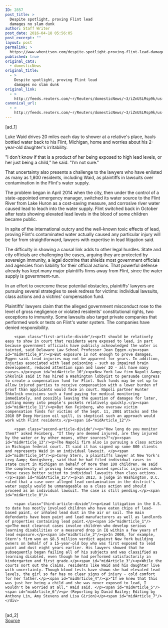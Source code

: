 ```yaml
---
ID: 2857
post_title: >
  Despite spotlight, proving Flint lead
  damages no slam dunk
author: Staff Writer
post_date: 2016-04-18 05:56:05
post_excerpt: ""
layout: post
permalink: >
  https://www.whenitson.com/despite-spotlight-proving-flint-lead-damages-no-slam-dunk/
published: true
original_cats:
  - domesticNews
original_title:
  - >
    Despite spotlight, proving Flint lead
    damages no slam dunk
original_link:
  - >
    http://feeds.reuters.com/~r/Reuters/domesticNews/~3/iZnUSLMsp9k/us-michigan-water-lawsuits-idUSKCN0XF0CS
canonical_url:
  - >
    http://feeds.reuters.com/~r/Reuters/domesticNews/~3/iZnUSLMsp9k/us-michigan-water-lawsuits-idUSKCN0XF0CS
---
```

 [ad_1]
<br><div id="articleText">
<span id="midArticle_start"/>

<span id="midArticle_0"/><span class="focusParagraph" readability="6"><p><span class="articleLocatio&lt;/span&gt;n">Luke Waid drives 20 miles each day to shower at a relative's place, hauls bottled water back to his Flint, Michigan, home and worries about his 2-year-old daughter's irritability.</span></p></span><span id="midArticle_1"/><p>"I don't know if that is a product of her being exposed to high lead levels, or her just being a child," he said. "I’m not sure."</p><span id="midArticle_2"/><p>That uncertainty also presents a challenge to the lawyers who have enlisted as many as 1,800 residents, including Waid, as plaintiffs in lawsuits over contamination in the Flint's water supply. </p><span id="midArticle_3"/><p>The problem began in April 2014 when the city, then under the control of a state-appointed emergency manager, switched its water source to the Flint River from Lake Huron as a cost-saving measure, and corrosive river water caused lead to leach into the water supply. Flint switched back in October after tests showing elevated lead levels in the blood of some children became public.</p><span id="midArticle_4"/><p>In spite of the international outcry and the well-known toxic effects of lead, proving Flint's contaminated water actually caused any particular injury will be far from straightforward, lawyers with expertise in lead litigation said.</p><span id="midArticle_5"/><p>The difficulty in showing a causal link adds to other legal hurdles. State and city officials are challenging the cases, arguing they are protected by sovereign immunity, a legal doctrine that shields most government officials and agencies from liability for their official actions. That powerful defense already has kept many major plaintiffs firms away from Flint, since the water supply is government-run. </p><span id="midArticle_6"/><p>In an effort to overcome these potential obstacles, plaintiffs' lawyers are pursuing several strategies to seek redress for victims: individual lawsuits, class actions and a victims' compensation fund. </p><span id="midArticle_7"/><p>Plaintiffs' lawyers claim that the alleged government misconduct rose to the level of gross negligence or violated residents' constitutional rights, two exceptions to immunity. Some lawsuits also target private companies that performed work or tests on Flint's water system. The companies have denied responsibility.</p><span id="midArticle_8"/>
        
        <span class="first-article-divide"/><p>It should be relatively easy to show in court that residents were exposed to lead, in part because government officials have publicly acknowledged the water is tainted, said Delaware Law School Professor Jean Eggen.</p><span id="midArticle_9"/><p>But exposure is not enough to prove damages, Eggen said. Lead injuries may not be apparent for years. In addition, injuries associated with lead poisoning - such as impaired brain development, reduced attention span and lower IQ - all have many causes.</p><span id="midArticle_10"/><p>New York law firm Napoli &amp; Shkolnik said it has hired a Washington lobbyist to persuade Congress to create a compensation fund for Flint. Such funds may be set up to allow injured parties to receive compensation with a lower burden of proof than applicants would face in court. Napoli partner Hunter Shkolnik envisions such a fund paying for medical monitoring immediately, and possibly leaving the question of damages for later, putting money into people's pockets relatively quickly.</p><span id="midArticle_11"/><p>But Ken Feinberg, who oversaw victim compensation funds for victims of the Sept. 11, 2001 attacks and the 2010 BP Deep Horizon oil spill, is skeptical such an approach would work with Flint residents.</p><span id="midArticle_12"/>
        
        <span class="second-article-divide"/><p>"How long do you monitor them?" asked Feinberg. "If they are deemed injured, are they injured by the water or by other means, other sources?"</p><span id="midArticle_13"/><p>The Napoli firm also is pursuing a class action in Michigan federal court. It said it has signed up some 800 clients and represents Waid in an individual lawsuit. </p><span id="midArticle_14"/><p>Corey Stern, a plaintiffs lawyer at New York's Levy &amp; Konigsberg, said that he had filed individual cases in state court in Michigan on behalf of more than 100 children. He said the complexity of proving lead exposure caused specific injuries makes these cases better suited to individual lawsuits than class actions.      </p><span id="midArticle_15"/><p>In 2013, a judge in Washington, D.C. ruled that a case over alleged lead contamination in the district's water supply would be unmanageable as a class action and should proceed as an individual lawsuit. The case is still pending.</p><span id="midArticle_0"/>
        
        <span class="third-article-divide"/><p>Lead litigation in the U.S. to date has mostly involved children who have eaten chips of lead-based paint, or inhaled lead dust in the air or soil. The main defendants have been paint and lead manufacturers as well as landlords of properties containing lead paint.</p><span id="midArticle_1"/><p>The most clearcut cases involve children who develop serious learning disabilities or a measured drop in IQ within a few years of lead exposure.</p><span id="midArticle_2"/><p>In 2008, for example, Stern's firm won an $8.5 million verdict against New York building owners on behalf of a 15-year-old boy who was first exposed to lead paint and dust eight years earlier. His lawyers showed that he subsequently began failing all of his subjects and was classified as learning disabled, even though he had performed satisfactorily in kindergarten and first grade.</p><span id="midArticle_3"/><p>While the courts sort out the claims, residents like Waid and his daughter live with uncertainty. Though blood tests have shown she had elevated lead levels, the girl so far has no clear signs of injury - cold comfort for her father.</p><span id="midArticle_4"/><p>"If we knew that this was just her being a child and she was never exposed to lead, I wouldn't be worried at all," Waid said. </p><span id="midArticle_5"/><span id="midArticle_6"/><p> (Reporting by David Bailey; Editing by Anthony Lin, Amy Stevens and Lisa Girion)</p><span id="midArticle_7"/></div>
<br>[ad_2]
<br><a href="http://feeds.reuters.com/~r/Reuters/domesticNews/~3/iZnUSLMsp9k/us-michigan-water-lawsuits-idUSKCN0XF0CS">Source </a>